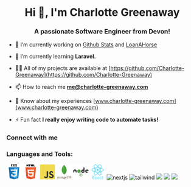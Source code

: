 <h1 align="center">Hi 👋, I'm Charlotte Greenaway</h1>
<h3 align="center">A passionate Software Engineer from Devon!</h3>

- 🔭 I’m currently working on [Github Stats](https://github.com/Charlotte-Greenaway/github-stats) and [LoanAHorse](https://github.com/Charlotte-Greenaway/loanAHorse)

- 🌱 I’m currently learning **Laravel.**

- 👨‍💻 All of my projects are available at [https://github.com/Charlotte-Greenaway](https://github.com/Charlotte-Greenaway)

- 📫 How to reach me **me@charlotte-greenaway.com**

- 📄 Know about my experiences [www.charlotte-greenaway.com](www.charlotte-greenaway.com)

- ⚡ Fun fact **I really enjoy writing code to automate tasks!**

<h3 align="left">Connect with me</h3>
<p align="left">
</p>

<h3 align="left">Languages and Tools:</h3>
<p align="left"> 
  <img src="https://raw.githubusercontent.com/devicons/devicon/master/icons/css3/css3-original-wordmark.svg" alt="css3" width="40" height="40"/> 
  <img src="https://raw.githubusercontent.com/devicons/devicon/master/icons/html5/html5-original-wordmark.svg" alt="html5" width="40" height="40"/> 
  <img src="https://raw.githubusercontent.com/devicons/devicon/master/icons/javascript/javascript-original.svg" alt="javascript" width="40" height="40"/> 
  <img src="https://raw.githubusercontent.com/devicons/devicon/master/icons/mongodb/mongodb-original-wordmark.svg" alt="mongodb" width="40" height="40"/> 
  <img src="https://raw.githubusercontent.com/devicons/devicon/master/icons/nodejs/nodejs-original-wordmark.svg" alt="nodejs" width="40" height="40"/> 
  <img src="https://raw.githubusercontent.com/devicons/devicon/master/icons/react/react-original-wordmark.svg" alt="react" width="40" height="40"/> 
  <img src="https://www.vectorlogo.zone/logos/nextjs/nextjs-icon.svg" alt="nextjs" width="40" height="40" style="background-color:white;"/>
  <img src="https://www.vectorlogo.zone/logos/tailwindcss/tailwindcss-icon.svg" alt="tailwind" width="40" height="40"/>
  <img src="https://www.vectorlogo.zone/logos/php/php-ar21.svg" height="40"/>
  <img src="https://upload.wikimedia.org/wikipedia/commons/0/04/CodeIgniter_Logo.svg" height="40"/>
  <img src="https://www.vectorlogo.zone/logos/laravel/laravel-ar21.svg" height="40"/>
</p>
